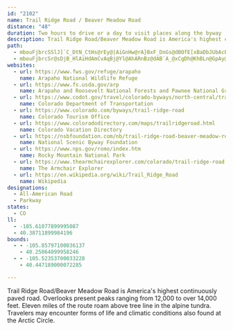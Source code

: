 ```yaml
---
id: "2102"
name: Trail Ridge Road / Beaver Meadow Road
distance: "48"
duration: Two hours to drive or a day to visit places along the byway
description: Trail Ridge Road/Beaver Meadow Road is America's highest continuously paved road. Overlooks present peaks ranging from 12,000 to over 14,000 feet. Eleven miles of the route roam above tree line in the alpine tundra. Travelers may encounter forms of life and climatic conditions also found at the Arctic Circle.
path:
  - mbouFjbrcSSlJ]`C_DtN_CtHs@rEy@|AiGnHw@rA}BxF_DnGs@dBOfE[xBaDbJUbAcBhNi@tCo@jBgA~BiFzHe@rAS~Ac@lLUhBo@jCiAlBoD|Bg@`AyEdWS|AI`BLdB^~AbFzKrAxD~AhF|@pE^Zh@GXk@?WGs@UsAAoBm@yGi@aB_DeGmAeEIu@?y@Hq@\gAdDkGrA}En@iAfEuClHaKlDsHNuAB_BRs@t@wA~AuB~@}@pBaAlK_BhBa@~Ao@x@aAZeAJ_BRs@d@e@^Kn@Jr@p@Rz@?n@Kf@e@pAy@r@_JlEwBl@wCX_Cd@mAx@Yf@UpAUlEoAzHc@`BmExIcAtCy@fCgAhEAfA@~AXzBlAfGrCtFtAbFf@lAx@l@bDf@bBdBbBpC|@fEZfDT^vGtEtBjA|A`@pAx@tAjChAdFt@vEGxDg@vCiA`DAfAd@bAnAz@r@rAt@rBh@jCRfDDrCS~By@fEFtCSxD_@~AyA~A}BfBe@fBQhDg@`DmEpUsAfDcA|@e@Nc@Bo@IkAg@qF{CqA_B_BsCcB_Ge@{@_@]e@Sc@Ai@FuFdCuBN_BOyBkAcAkAyAsBsBaDi@kA}A{HgAkEIs@Am@KoAUcAO_@a@g@]YQWQa@K{@[iAU[_@WaAMq@Re@j@mBfF_@lAe@lBOvB?rCVlEfAvEr@pBdArAhBzApC~CxDrBbAr@jA|BvBhHTpB\fBrDbPvArDfDdG|AlElCzJrBrElBnDZpAJxAVtNB`FKjD]rC}AzE_@xBCzJKlBeEhQKfBJvBdA`G?lF~BhS~@zF?jBYzC_A`DwGlJy@RgAAaS_CsKsB_DCkGp@aA\eAfAw@zBcCfOsBxEgFfFiDtBuKrEuAlAiApCS~CR`J]zBe@j@}CfCiA`Bs@~DErEl@`EnB`JH`Dt@dGHjA{AhGwAjBqEhEy@dBa@pBIrBt@tIK~Bm@xCKdBd@`BfCtDPlBX~Ji@lCcDfFq@p@aA^wGSiEC}B`A}@dAeD`H}@~A_A|BoAxAiAl@}A`@eALuKP_AYo@g@m@C[d@?~@Vl@~@z@`@h@\l@hA|Bv@fBzAzCJNHDDBDBHHBJBJDL@J?N?NGVGHCBEBC@E@K?C?WIKIaAcAUUWMy@g@u@QyAEcB\}BbAi@h@k@~@Ot@G|CH|BEdBO~@y@xAeAvAyA`BeExBqHfKuAx@_B`@sD^cA^y@v@cBtCiDfH_@rAc@fDEpDHzEIlE]dDk@x@w@Xw@KsCeAaBeAiAuAiAkC}FcViB{EyBuEqAqBoBeBuAaB_AsB{CgKuAmC}@k@_BP}BzAcCj@oAJiBEcA_@mDeCmD{AcFgEOE[XIp@N`@dA^lAx@hB~CpInMbBzAhElBtAbA`BfDlClHn@`CdBdJlAtHT`Fh@pPAlJTrBjAjDXtA?jAUlKTxGR|A~AhEx@`Ep@tGjBfM^nIh@fDbBpEhCtEhAx@hFfBb@j@Vp@@`@?lF^jB`ClFd@lB^zB^xAh@lA|C~FlBrEd@z@hA~@nBrAlCvAhBxAr@~@d@fCHdADlDGfDB|@f@bBrA~@pAP|@EbAd@~@r@vJ|ZpBrEhCrDrFzDrCfAjCjBlAvAtHhMfDtGrFlBdAjAjDfF^ZbAVbAEdCgBhAc@bAuAd@a@ZCp@Jh@l@^lCXrC`AvBf@f@x@f@tD|Ab@`@`@~@`ApAj@TjHa@rA]h@Ar@Xn@f@n@lAnA~Df@lAj@|@rDlC|@`AbB~CRPnD`AjAx@tBdBhEdFrBvEbGlP\`BV~DKrC_@~Ae@lAc@pBYf@o@Jy@IcBg@uBSgCJiC`AcAEgAQiAi@uCkDcAGoBfCYp@Mr@LhCIp@Up@aFzCoArAu@RuGYyCL}AbAk@r@}AxCIfAH\NHXBh@]HuBZy@r@_Av@Yt@KxBjA|A^tBKhCZxADl@YhAEn@b@J^Ff@WdAoAj@iEkA{BEeAd@OZKjATjAd@xAHjAEz@Wv@u@lAeBnBcBvAyBtAgBj@uCJ]f@?^Bx@^b@N@hDsBrGeDl@JNLX|@HjAk@z@g@DiCe@_Ar@sA~AmAdAeCx@{@Nc@CgIgBe@GSBKFEBGDGJCFELELAJEb@AFCLETGNINc@`@SLiAb@_ANs@@q@H[TYTiAfB]b@[ToAf@MJKLGVCXDTHPJHPBPELIHIJSjAeBNQvBiA`Du@bFBtGdAnApA~@j@hCNnBiAtAc@zCP|BMbC}@xAMhARbAj@T^hAx@fBl@bDUh@_@~Bi@|Ex@|Pr@tBa@bCeAtLgLnCoB|@_@n@KxBEn@JbDrAlTfL~@ThAD|Da@hAClEPvIjA`Cd@pKzGtAd@zId@vCn@xCpBfGxElC`CrDtBtEvAdFl@zHlAxBGtCe@lBGxBZbF~AfERzKHfTfF~ANtMSfVxEnBp@vJnBbBRfDPnUm@rARjDv@tC^zJFnBMbA]|D_Dn@[bAMbA?|ATnGxBrCRhCg@xOcIhFqBfDq@fDYlGBz@IpBi@bEcCrB_@r@DrDh@fBKpMmEhBe@nD]~ITtAk@l@_@j@q@bAmB`Gw[t@mBlBeDrBaBfLaHhC_An_@_G|Fm@`EQfBNpA`@rBlAtBx@tJH|PzBjCSrDqArK?fj@RbIApCa@`FqAzCsA|DmClEqEzIaNhCcCvCwA~A_@xBMvIKhEQpEm@fTiE|XwChDm@tIsDnP{HlC_A~Bk@hAAtBx@pAfBt@xBr@lDhC|SrAdFd@r@`Ad@jBZj@AhAQlAq@|EcLbBeBxAg@jJ_@vFp@xBrA
  - mbouFjbrcSr@sDjB_HlAiHdAmCvAqBj@Yl@AhARnBz@dAB`A_@xCgDh@KhBLn@GpAy@n@kBFy@?y@_@aBkD_GMs@?w@\mA`@g@vHkFfAcAtBkDz@_AlLmGpA_BfIcQdAsAnFcFhBwCtAsDzBuHd@wCXgEZcAb@]h@Md@Lf@\Tn@BrAcAlES~AEjDHfBNdAjBnIp@pAx@^j@Dl@Kx@q@d@sA|GoYlBuGdAoE^kCH_EYaD[yAcCgHc@sBOyBBeFt@kXOyDe@}By@qBm@eAoAuA}BcBy@y@oAiBq@}BKm@KyA?kCJyAZuA~FoQ`C_JnCuLzHuh@jAoF|AgF^yBbAyC`@eBLkBIaDq@gFwAuH?e@wBiUUqAqCiIeFmNqEgJcH_VyAyDy@yAcBeCaDmD_AoByAmFi@sCOcC?aFOgA_@k@y@e@_SPI`Ni@fCI`Bb@~F?`COxCm@bDeArCcBzB}ClD_AlBU`AI~@CjAHrFK~AIz@s@jB[d@mQ|OoA~Ao@pAg@xA_C|LAFIRm@|Cu@fICfCBlCNjCn@rEn@`ClEfNb@tBD`BCt@KhAm@lBoEpGiAjAy@`@s@RuA?}Cy@qAMeBTcBx@eAhA_AzAm@rBsBrIiAfCkAvAuGtEcEfBiCB}@K_BXsAlAiBzCa@h@}@f@uE`B{@j@cAjAsHhPyBlFaArD[dBYtCUtMOlBq@dD}DhM[vC}ApSeAlJgBhL{ArIUtAwBhJ_A|DIfAyAhGoBzGuApDSNcBnGm@~DUlCOxEBzC@XXf@b@\t@Fr@[bDwEn@a@bAE`@R\b@fDpI~AjGh@`DTlDHrHIxIU|DgDtOc@tGUpBqJ`n@e@`BiDjHc@`BOdACfAFfATdBZx@r@pAhKfMtAlAhAf@t@LlB?nAUrDkBbBk@rGIfA]x@q@rDqFlC_D`AkBZ_A\aCBgAEkBs@sHBkCJaAnBuHj@gBjAeChCkCfDgCrDeFrAiAhAe@~Ce@r@WbAu@~B_ChCaBfEeAfCyAhAE
websites:
  - url: https://www.fws.gov/refuge/arapaho
    name: Arapaho National Wildlife Refuge
  - url: https://www.fs.usda.gov/arp
    name: Arapaho and Roosevelt National Forests and Pawnee National Grassland
  - url: https://www.codot.gov/travel/colorado-byways/north-central/trail-ridge-rd
    name: Colorado Department of Transportation
  - url: https://www.colorado.com/byways/trail-ridge-road
    name: Colorado Tourism Office
  - url: https://www.coloradodirectory.com/maps/trailridgeroad.html
    name: Colorado Vacation Directory
  - url: https://nsbfoundation.com/nb/trail-ridge-road-beaver-meadow-road/
    name: National Scenic Byway Foundation
  - url: https://www.nps.gov/romo/index.htm
    name: Rocky Mountain National Park
  - url: https://www.thearmchairexplorer.com/colorado/trail-ridge-road.php
    name: The Armchair Explorer
  - url: https://en.wikipedia.org/wiki/Trail_Ridge_Road
    name: Wikipedia
designations:
  - All-American Road
  - Parkway
states:
  - CO
ll:
  - -105.61077899995087
  - 40.38711899984196
bounds:
  - - -105.85797100036137
    - 40.25064099958246
  - - -105.52353700033228
    - 40.447189000072285

---
```


Trail Ridge Road/Beaver Meadow Road is America's highest continuously paved road. Overlooks present peaks ranging from 12,000 to over 14,000 feet. Eleven miles of the route roam above tree line in the alpine tundra. Travelers may encounter forms of life and climatic conditions also found at the Arctic Circle.
